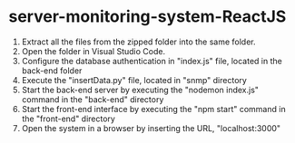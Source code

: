 # server-monitoring-system-ReactJS
1. Extract all the files from the zipped folder into the same folder.
2. Open the folder in Visual Studio Code.
3. Configure the database authentication in "index.js" file, located in the back-end folder
4. Execute the "insertData.py" file, located in "snmp" directory
5. Start the back-end server by executing the "nodemon index.js" command in the "back-end" directory
6. Start the front-end interface by executing the "npm start" command in the "front-end" directory
7. Open the system in a browser by inserting the URL, "localhost:3000"
